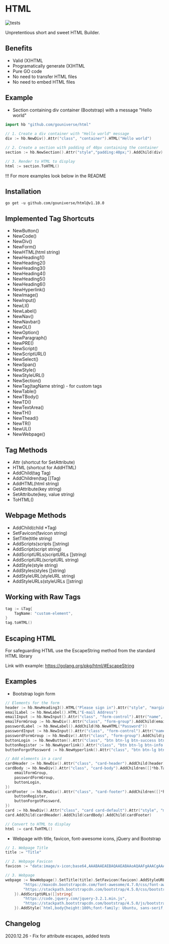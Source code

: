 # HTML

![tests](https://github.com/gouniverse/html/workflows/tests/badge.svg)

Unpretentious short and sweet HTML Builder.

## Benefits

- Valid (X)HTML
- Programatically generate (X)HTML
- Pure GO code
- No need to transfer HTML files
- No need to embed HTML files

## Example

- Section containing div container (Bootstrap) with a message "Hello world"

```go
import hb "github.com/gouniverse/html"
	
// 1. Create a div container with "Hello world" message
div := hb.NewDiv().Attr("class", "container").HTML("Hello world")

// 2. Create a section with padding of 40px containing the container
section := hb.NewSection().Attr("style","padding:40px;").AddChild(div)

// 3. Render to HTML to display
html := section.ToHTML()
```

!!! For more examples look below in the README

## Installation

```ssh
go get -u github.com/gouniverse/html@v1.10.0
```

## Implemented Tag Shortcuts

- NewButton()
- NewCode()
- NewDiv()
- NewForm()
- NewHTML(html string)
- NewHeading1()
- NewHeading2()
- NewHeading3()
- NewHeading4()
- NewHeading5()
- NewHeading6()
- NewHyperlink()
- NewImage()
- NewInput()
- NewLI()
- NewLabel()
- NewNav()
- NewNavbar()
- NewOL()
- NewOption()
- NewParagraph()
- NewPRE()
- NewScript()
- NewScriptURL()
- NewSelect()
- NewSpan()
- NewStyle()
- NewStyleURL()
- NewSection()
- NewTag(tagName string) - for custom tags
- NewTable()
- NewTBody()
- NewTD()
- NewTextArea()
- NewTH()
- NewThead()
- NewTR()
- NewUL()
- NewWebpage()

## Tag Methods

- Attr (shortcut for SetAttribute)
- HTML (shortcut for AddHTML)
- AddChild(tag Tag)
- AddChildren(tag []Tag)
- AddHTML(html string)
- GetAttribute(key string)
- SetAttribute(key, value string)
- ToHTML()

## Webpage Methods
- AddChild(child *Tag)
- SetFavicon(favicon string)
- SetTitle(title string)
- AddScripts(scripts []string)
- AddScript(script string)
- AddScriptURLs(scriptURLs []string)
- AddScriptURL(scriptURL string)
- AddStyle(style string)
- AddStyles(styles []string)
- AddStyleURL(styleURL string)
- AddStyleURLs(styleURLs []string)

## Working with Raw Tags

```go
tag := &Tag{
	TagName: "custom-element",
}
tag.toHTML()
```

## Escaping HTML
For safeguarding HTML use the EscapeString method from the standard HTML library

Link with example: https://golang.org/pkg/html/#EscapeString

## Examples

- Bootstrap login form

```go
// Elements for the form
header := hb.NewHeading3().HTML("Please sign in").Attr("style", "margin:0px;")
emailLabel := hb.NewLabel().HTML("E-mail Address")
emailInput := hb.NewInput().Attr("class", "form-control").Attr("name", "email").Attr("placeholder", "Enter e-mail address")
emailFormGroup := hb.NewDiv().Attr("class", "form-group").AddChild(emailLabel).AddChild(emailInput)
passwordLabel := hb.NewLabel().AddChild(hb.NewHTML("Password"))
passwordInput := hb.NewInput().Attr("class", "form-control").Attr("name", "password").Attr("type", "password").Attr("placeholder", "Enter password")
passwordFormGroup := hb.NewDiv().Attr("class", "form-group").AddChild(passwordLabel).AddChild(passwordInput)
buttonLogin := hb.NewButton().Attr("class", "btn btn-lg btn-success btn-block").HTML("Login")
buttonRegister := hb.NewHyperlink().Attr("class", "btn btn-lg btn-info float-left").HTML("Register").Attr("href", "auth/register")
buttonForgotPassword := hb.NewHyperlink().Attr("class", "btn btn-lg btn-warning float-right").HTML("Forgot password?").Attr("href", "auth/password-restore")

// Add elements in a card
cardHeader := hb.NewDiv().Attr("class", "card-header").AddChild(header)
cardBody := hb.NewDiv().Attr("class", "card-body").AddChildren([]*hb.Tag{
	emailFormGroup,
	passwordFormGroup,
	buttonLogin,
})
cardFooter := hb.NewDiv().Attr("class", "card-footer").AddChildren([]*hb.Tag{
	buttonRegister,
	buttonForgotPassword,
})
card := hb.NewDiv().Attr("class", "card card-default").Attr("style", "margin:0 auto;max-width: 360px;")
card.AddChild(cardHeader).AddChild(cardBody).AddChild(cardFooter)

// Convert to HTML to display
html := card.ToHTML()
```

- Webpage with title, favicon, font-awesome icons, jQuery and Bootstrap

```go
// 1. Webpage Title
title := "Title"

// 2. Webpage Favicon
favicon := "data:image/x-icon;base64,AAABAAEAEBAQAAEABAAoAQAAFgAAACgAAAAQAAAAIAAAAAEABAAAAAAAgAAAAAAAAAAAAAAAEAAAAAAAAABNTU0AVKH/AOPj4wDExMQAAAAAAAAAAAAAAAAAAAAAAAAAAAAAAAAAAAAAAAAAAAAAAAAAAAAAAAAAAAAAAAAAAAAAAAAAAAACIiAREQEREAIiIBERAREQAiIgIiICIiACIiAiIgIiIAMzMDMzAzMwAzMwMzMDMzACIiAiIgIiIAIiICIiAiIgAzMwMzMDMzADMzAzMwMzMAIiICIiAiIgAiIgIiICIiAAAAAAAAAAAAIiICIiAiIgAAAAAAAAAAAAAAAAAAAAAAAAAAAAAAAAAAAAAAAAAAAAAAAAAAAAAAAAAAAAAAAAAAAAAAAAAAAAAAAAAAAAAAAAAAAAAAAA"

// 3. Webpage
webpage := NewWebpage().SetTitle(title).SetFavicon(favicon).AddStyleURLs([]string{
		"https://maxcdn.bootstrapcdn.com/font-awesome/4.7.0/css/font-awesome.min.css",
		"https://stackpath.bootstrapcdn.com/bootstrap/4.5.0/css/bootstrap.min.css",
	}).AddScriptURLs([]string{
		"https://code.jquery.com/jquery-3.2.1.min.js",
		"https://stackpath.bootstrapcdn.com/bootstrap/4.5.0/js/bootstrap.bundle.min.js",
	}).AddStyle(`html,body{height:100%;font-family: Ubuntu, sans-serif;}`).AddChild(NewDiv().HTML("Hello"))
```

## Changelog
2020.12.26 - Fix for attribute escapes, added tests
